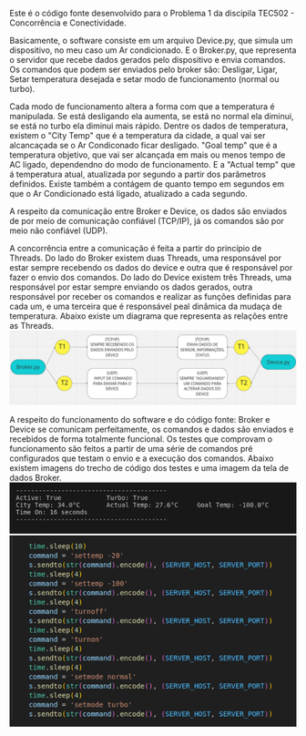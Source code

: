 Este é o código fonte desenvolvido para o Problema 1 da discipila TEC502 - Concorrência e Conectividade.

Basicamente, o software consiste em um arquivo Device.py, que simula um dispositivo, no meu caso um Ar condicionado.
E o Broker.py, que representa o servidor que recebe dados gerados pelo dispositivo e envia comandos.
Os comandos que podem ser enviados pelo broker são: Desligar, Ligar, Setar temperatura desejada e setar modo de funcionamento (normal ou turbo).

Cada modo de funcionamento altera a forma com que a temperatura é manipulada. Se está desligando ela aumenta, se está no normal ela diminui, se está no turbo ela diminui mais rápido.
Dentre os dados de temperatura, existem o "City Temp" que é a temperatura da cidade, a qual vai ser alcancaçada se o Ar Condiconado ficar desligado.
"Goal temp" que é a temperatura objetivo, que vai ser alcançada em mais ou menos tempo de AC ligado, dependendno do modo de funcionamento.
E a "Actual temp" que á temperatura atual, atualizada por segundo a partir dos parâmetros definidos.
Existe também a contágem de quanto tempo em segundos em que o Ar Condicionado está ligado, atualizado a cada segundo.

A respeito da comunicação entre Broker e Device, os dados são enviados de por meio de comunicação confiável (TCP/IP), já os comandos são por meio não confiável (UDP).

A concorrência entre a comunicação é feita a partir do princípio de Threads.
Do lado do Broker existem duas Threads, uma responsável por estar sempre recebendo os dados do device e outra que é responsável por fazer o envio dos comandos.
Do lado do Device existem três Threads, uma responsável por estar sempre enviando os dados gerados, outra responsável por receber os comandos e realizar as funções definidas para cada um, e uma terceira que é responsável peal dinâmica da mudaça de temperatura.
Abaixo existe um diagrama que representa as relações entre as Threads.
<img src="diagram.jpeg">

A respeito do funcionamento do software e do código fonte:
Broker e Device se comunicam perfeitamente, os comandos e dados são enviados e recebidos de forma totalmente funcional.
Os testes que comprovam o funcionamento são feitos a partir de uma série de comandos pré configurados que testam o envio e a execução dos comandos.
Abaixo existem imagens do trecho de código dos testes e uma imagem da tela de dados Broker.
<img src="data.jpeg">
<img src="test.jpeg">



